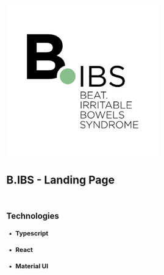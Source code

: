 <img src='./.github/logo-name.png' width=400 alt="bibs logo">

# B.IBS - Landing Page
<br>

## Technologies
- ### Typescript
- ### React
- ### Material UI
